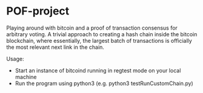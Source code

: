 # POF-project
Playing around with bitcoin and a proof of transaction consensus for arbitrary voting. A trivial approach to creating 
a hash chain inside the bitcoin blockchain, where essentially, the largest batch of transactions is officially 
the most relevant next link in the chain.

Usage:
- Start an instance of bitcoind running in regtest mode on your local machine
- Run the program using python3 (e.g. python3 testRunCustomChain.py)
